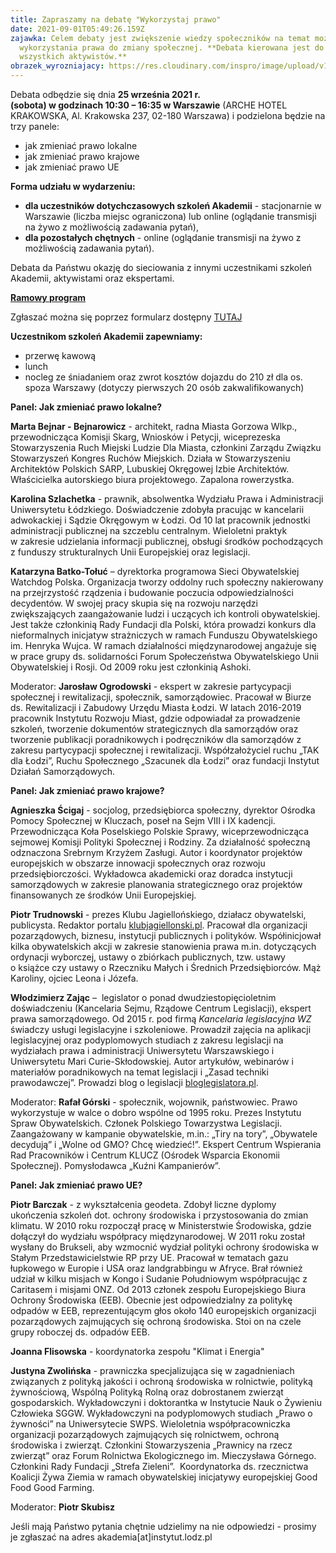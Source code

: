 ```yaml
---
title: Zapraszamy na debatę "Wykorzystaj prawo"
date: 2021-09-01T05:49:26.159Z
zajawka: Celem debaty jest zwiększenie wiedzy społeczników na temat możliwości
  wykorzystania prawa do zmiany społecznej. **Debata kierowana jest do
  wszystkich aktywistów.**
obrazek_wyrozniajacy: https://res.cloudinary.com/inspro/image/upload/v1630473994/aiso/Zdj%C4%99cia%20szkolenia/debata.png
---
```

Debata odbędzie się dnia **25 września 2021 r. (sobota) w godzinach 10:30 – 16:35 w Warszawie** (ARCHE HOTEL KRAKOWSKA, Al. Krakowska 237, 02-180 Warszawa) i podzielona będzie na trzy panele: 

* jak zmieniać prawo lokalne
* jak zmieniać prawo krajowe
* jak zmieniać prawo UE

**Forma udziału w wydarzeniu:** 

* **dla uczestników dotychczasowych szkoleń Akademii** - stacjonarnie w Warszawie (liczba miejsc ograniczona) lub online (oglądanie transmisji na żywo z możliwością zadawania pytań),
* **dla pozostałych chętnych** - online (oglądanie transmisji na żywo z możliwością zadawania pytań).

Debata da Państwu okazję do sieciowania z innymi uczestnikami szkoleń Akademii, aktywistami oraz ekspertami.

**[Ramowy program](https://res.cloudinary.com/inspro/image/upload/v1630477111/aiso/Zdj%C4%99cia%20szkolenia/Akademia_debata_program_2021_09_01.pdf)** 

Zgłaszać można się poprzez formularz dostępny [TUTAJ](https://forms.gle/6JHXZrPjFsmXp2JK9)

**Uczestnikom szkoleń Akademii zapewniamy:**

* przerwę kawową
* lunch
* nocleg ze śniadaniem oraz zwrot kosztów dojazdu do 210 zł dla os. spoza Warszawy (dotyczy pierwszych 20 osób zakwalifikowanych)

**Panel: Jak zmieniać prawo lokalne?**

**Marta Bejnar - Bejnarowicz** - architekt, radna Miasta Gorzowa Wlkp., przewodnicząca Komisji Skarg, Wniosków i Petycji, wiceprezeska Stowarzyszenia Ruch Miejski Ludzie Dla Miasta, członkini Zarządu Związku Stowarzyszeń Kongres Ruchów Miejskich. Działa w Stowarzyszeniu Architektów Polskich SARP, Lubuskiej Okręgowej Izbie Architektów. Właścicielka autorskiego biura projektowego.  Zapalona rowerzystka.

**Karolina Szlachetka** - prawnik, absolwentka Wydziału Prawa i Administracji Uniwersytetu Łódzkiego. Doświadczenie zdobyła pracując w kancelarii adwokackiej i Sądzie Okręgowym w Łodzi. Od 10 lat pracownik jednostki administracji publicznej na szczeblu centralnym. Wieloletni praktyk w zakresie udzielania informacji publicznej, obsługi środków pochodzących z funduszy strukturalnych Unii Europejskiej oraz legislacji.

**Katarzyna Batko-Tołuć** – dyrektorka programowa Sieci Obywatelskiej Watchdog Polska. Organizacja tworzy oddolny ruch społeczny nakierowany na przejrzystość rządzenia i budowanie poczucia odpowiedzialności decydentów. W swojej pracy skupia się na rozwoju narzędzi zwiększających zaangażowanie ludzi i uczących ich kontroli obywatelskiej. Jest także członkinią Rady Fundacji dla Polski, która prowadzi konkurs dla nieformalnych inicjatyw strażniczych w ramach Funduszu Obywatelskiego im. Henryka Wujca. W ramach działalności międzynarodowej angażuje się w prace grupy ds. solidarności Forum Społeczeństwa Obywatelskiego Unii Obywatelskiej i Rosji. Od 2009 roku jest członkinią Ashoki.

Moderator: **Jarosław Ogrodowski** - ekspert w zakresie partycypacji społecznej i rewitalizacji, społecznik, samorządowiec. Pracował w Biurze ds. Rewitalizacji i Zabudowy Urzędu Miasta Łodzi. W latach 2016-2019 pracownik Instytutu Rozwoju Miast, gdzie odpowiadał za prowadzenie szkoleń, tworzenie dokumentów strategicznych dla samorządów oraz tworzenie publikacji poradnikowych i podręczników dla samorządów z zakresu partycypacji społecznej i rewitalizacji. Współzałożyciel ruchu „TAK dla Łodzi”, Ruchu Społecznego „Szacunek dla Łodzi” oraz fundacji Instytut Działań Samorządowych.

**Panel: Jak zmieniać prawo krajowe?**

**Agnieszka Ścigaj** - socjolog, przedsiębiorca społeczny, dyrektor Ośrodka Pomocy Społecznej w Kluczach, poseł na Sejm VIII i IX kadencji. Przewodnicząca Koła Poselskiego Polskie Sprawy, wiceprzewodnicząca sejmowej Komisji Polityki Społecznej i Rodziny. Za działalność społeczną odznaczona Srebrnym Krzyżem Zasługi. Autor i koordynator projektów europejskich w obszarze innowacji społecznych oraz rozwoju przedsiębiorczości. Wykładowca akademicki oraz doradca instytucji samorządowych w zakresie planowania strategicznego oraz projektów finansowanych ze środków Unii Europejskiej.

**Piotr Trudnowski** - prezes Klubu Jagiellońskiego, działacz obywatelski, publicysta. Redaktor portalu [klubjagiellonski.pl](http://klubjagiellonski.pl/). Pracował dla organizacji pozarządowych, biznesu, instytucji publicznych i polityków. Współinicjował kilka obywatelskich akcji w zakresie stanowienia prawa m.in. dotyczących ordynacji wyborczej, ustawy o zbiórkach publicznych, tzw. ustawy o książce czy ustawy o Rzeczniku Małych i Średnich Przedsiębiorców. Mąż Karoliny, ojciec Leona i Józefa.

**Włodzimierz Zając** –  legislator o ponad dwudziestopięcioletnim doświadczeniu (Kancelaria Sejmu, Rządowe Centrum Legislacji), ekspert prawa samorządowego. Od 2015 r. pod firmą *Kancelaria legislacyjna WZ* świadczy usługi legislacyjne i szkoleniowe. Prowadził zajęcia na aplikacji legislacyjnej oraz podyplomowych studiach z zakresu legislacji na wydziałach prawa i administracji Uniwersytetu Warszawskiego i Uniwersytetu Mari Curie-Skłodowskiej. Autor artykułów, webinarów i materiałów poradnikowych na temat legislacji i „Zasad techniki prawodawczej”. Prowadzi blog o legislacji [bloglegislatora.pl](http://bloglegislatora.pl/).

Moderator: **Rafał Górski** - społecznik, wojownik, państwowiec. Prawo wykorzystuje w walce o dobro wspólne od 1995 roku. Prezes Instytutu Spraw Obywatelskich. Członek Polskiego Towarzystwa Legislacji. Zaangażowany w kampanie obywatelskie, m.in.: „Tiry na tory”, „Obywatele decydują” i „Wolne od GMO? Chcę wiedzieć!”. Ekspert Centrum Wspierania Rad Pracowników i Centrum KLUCZ (Ośrodek Wsparcia Ekonomii Społecznej). Pomysłodawca „Kuźni Kampanierów”.

**Panel: Jak zmieniać prawo UE?**

**Piotr Barczak** - z wykształcenia geodeta. Zdobył liczne dyplomy ukończenia szkoleń dot. ochrony środowiska i przystosowania do zmian klimatu. W 2010 roku rozpoczął pracę w Ministerstwie Środowiska, gdzie dołączył do wydziału współpracy międzynarodowej. W 2011 roku został wysłany do Brukseli, aby wzmocnić wydział polityki ochrony środowiska w Stałym Przedstawicielstwie RP przy UE. Pracował w tematach gazu łupkowego w Europie i USA oraz landgrabbingu w Afryce. Brał również udział w kilku misjach w Kongo i Sudanie Południowym współpracując z Caritasem i misjami ONZ. Od 2013 członek zespołu Europejskiego Biura Ochrony Środowiska (EEB). Obecnie jest odpowiedzialny za politykę odpadów w EEB, reprezentującym głos około 140 europejskich organizacji pozarządowych zajmujących się ochroną środowiska. Stoi on na czele grupy roboczej ds. odpadów EEB.

**Joanna Flisowska** - koordynatorka zespołu "Klimat i Energia"

**Justyna Zwolińska** - prawniczka specjalizująca się w zagadnieniach związanych z polityką jakości i ochroną środowiska w rolnictwie, polityką żywnościową, Wspólną Polityką Rolną oraz dobrostanem zwierząt gospodarskich. Wykładowczyni i doktorantka w Instytucie Nauk o Żywieniu Człowieka SGGW. Wykładowczyni na podyplomowych studiach „Prawo o żywności” na Uniwersytecie SWPS. Wieloletnia współpracowniczka organizacji pozarządowych zajmujących się rolnictwem, ochroną środowiska i zwierząt. Członkini Stowarzyszenia „Prawnicy na rzecz zwierząt” oraz Forum Rolnictwa Ekologicznego im. Mieczysława Górnego. Członkini Rady Fundacji „Strefa Zieleni”.  Koordynatorka ds. rzecznictwa Koalicji Żywa Ziemia w ramach obywatelskiej inicjatywy europejskiej Good Food Good Farming.

Moderator: **Piotr Skubisz**

Jeśli mają Państwo pytania chętnie udzielimy na nie odpowiedzi - prosimy je zgłaszać na adres akademia\[at]instytut.lodz.pl